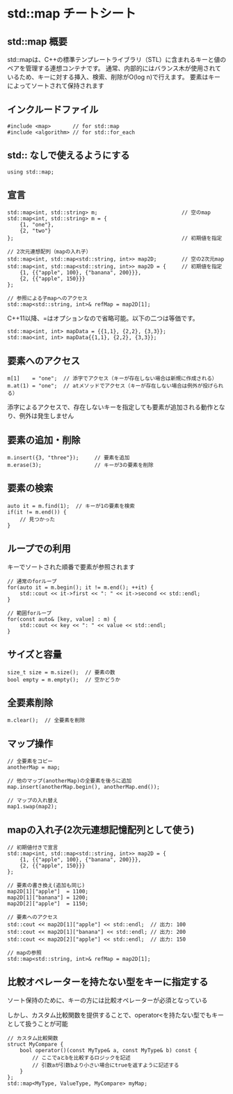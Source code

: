 # std::map チートシート

## std::map 概要
std::mapは、C++の標準テンプレートライブラリ（STL）に含まれるキーと値のペアを管理する連想コンテナです。
通常、内部的にはバランス木が使用されているため、キーに対する挿入、検索、削除がO(log n)で行えます。
要素はキーによってソートされて保持されます

## インクルードファイル

    #include <map>       // for std::map
    #include <algorithm> // for std::for_each

## std:: なしで使えるようにする

    using std::map;

## 宣言

    std::map<int, std::string> m;                           // 空のmap
    std::map<int, std::string> m = {
        {1, "one"},
        {2, "two"}
    };                                                      // 初期値を指定

    // 2次元連想配列（mapの入れ子）
    std::map<int, std::map<std::string, int>> map2D;        // 空の2次元map
    std::map<int, std::map<std::string, int>> map2D = {     // 初期値を指定
        {1, {{"apple", 100}, {"banana", 200}}},
        {2, {{"apple", 150}}}
    };

    // 参照による子mapへのアクセス
    std::map<std::string, int>& refMap = map2D[1];

C++11以降、=はオプションなので省略可能。以下の二つは等価です。

    std::map<int, int> mapData = {{1,1}, {2,2}, {3,3}};
    std::mao<int, int> mapData{{1,1}, {2,2}, {3,3}};

## 要素へのアクセス

    m[1]    = "one";  // 添字でアクセス（キーが存在しない場合は新規に作成される）
    m.at(1) = "one";  // atメソッドでアクセス（キーが存在しない場合は例外が投げられる）

添字によるアクセスで、存在しないキーを指定しても要素が追加される動作となり、例外は発生しません

## 要素の追加・削除

    m.insert({3, "three"});     // 要素を追加
    m.erase(3);                 // キーが3の要素を削除

## 要素の検索

    auto it = m.find(1);  // キーが1の要素を検索
    if(it != m.end()) {
        // 見つかった
    }

## ループでの利用

キーでソートされた順番で要素が参照されます

    // 通常のforループ
    for(auto it = m.begin(); it != m.end(); ++it) {
        std::cout << it->first << ": " << it->second << std::endl;
    }

    // 範囲forループ
    for(const auto& [key, value] : m) {
        std::cout << key << ": " << value << std::endl;
    }

## サイズと容量

    size_t size = m.size();  // 要素の数
    bool empty = m.empty();  // 空かどうか

## 全要素削除

    m.clear();  // 全要素を削除


## マップ操作

    // 全要素をコピー
    anotherMap = map;

    // 他のマップ(anotherMap)の全要素を後ろに追加
    map.insert(anotherMap.begin(), anotherMap.end());

    // マップの入れ替え
    map1.swap(map2);

## mapの入れ子(2次元連想記憶配列として使う)

    // 初期値付きで宣言
    std::map<int, std::map<std::string, int>> map2D = {
        {1, {{"apple", 100}, {"banana", 200}}},
        {2, {{"apple", 150}}}
    };

    // 要素の書き換え(追加も同じ)
    map2D[1]["apple"]  = 1100;
    map2D[1]["banana"] = 1200;
    map2D[2]["apple"]  = 1150;

    // 要素へのアクセス
    std::cout << map2D[1]["apple"] << std::endl;  // 出力: 100
    std::cout << map2D[1]["banana"] << std::endl; // 出力: 200
    std::cout << map2D[2]["apple"] << std::endl;  // 出力: 150

    // mapの参照
    std::map<std::string, int>& refMap = map2D[1];


## 比較オペレーターを持たない型をキーに指定する

ソート保持のために、キーの方には比較オペレーターが必須となっている

しかし、カスタム比較関数を提供することで、operator<を持たない型でもキーとして扱うことが可能

    // カスタム比較関数
    struct MyCompare {
        bool operator()(const MyType& a, const MyType& b) const {
            // ここでaとbを比較するロジックを記述
            // 引数aが引数bより小さい場合にtrueを返すように記述する
        }
    };
    std::map<MyType, ValueType, MyCompare> myMap;
